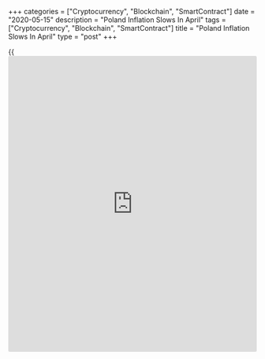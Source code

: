 +++
categories = ["Cryptocurrency", "Blockchain", "SmartContract"]
date = "2020-05-15"
description = "Poland Inflation Slows In April"
tags = ["Cryptocurrency", "Blockchain", "SmartContract"]
title = "Poland Inflation Slows In April"
type = "post"
+++

{{<iframe id="large-banner" src="https://www.bounty.group/#slide=5.0" width="100%" height="600" scrolling="no" style="border: 0px solid rgb(216, 221, 230); border-radius: 3px;">}}

Poland's consumer price inflation eased in April, as estimated
initially, final data from Statistics Poland showed on Friday.

The consumer price index climbed 3.4 percent year-on-year in April,
after a 4.6 percent increase in March. This was in line with economists'
expectation. The initial estimate released on April 30.

Prices for food and non-alcoholic beverages grew 7.4 percent annually in
April. Prices for housing, water, electricity, gas and other fuels, and
restaurants and hotels increased by 7.5 percent and 6.3 percent,
respectively.

On a month-on-month basis, consumer prices decreased 0.1 percent in
April, reversing a 0.1 percent rise in the preceding month. The initial
estimate had shown no change from the previous month.

For comments and feedback [contact](https://www.playgroundfx.com/contact/): editorial@rtt[news](https://www.letsplayfx.com/blog/forex-news-website/).com

[Economic News][1]

 **What parts of the world are seeing the best (and worst) economic
performances lately? Click[here][2] to check out our [Econ Scorecard][2]
and find out! See up-to-the-moment [ranking](https://www.playgroundfx.com/blog/crypto-exchange-ranking/)s for the best and worst
performers in [GDP][3], [unemployment rate][4], [inflation][2] and much
more.**

   1. www.rtt[news](https://www.letsplayfx.com/blog/forex-news-website/).com/Content/EconomicNews.aspx
   2. www.rtt[news](https://www.letsplayfx.com/blog/forex-news-website/).com/economic-scorecard/world-rank/CPI/highest-performance.aspx
   3. www.rtt[news](https://www.letsplayfx.com/blog/forex-news-website/).com/economic-scorecard/world-rank/GDP/highest-performance.aspx
   4. www.rtt[news](https://www.letsplayfx.com/blog/forex-news-website/).com/economic-scorecard/world-rank/unemployment-rate/lowest-performance.aspx